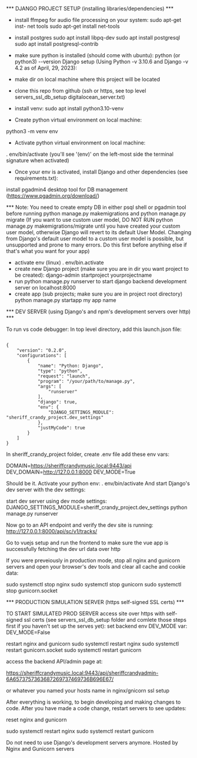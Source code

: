 *** DJANGO PROJECT SETUP (installing libraries/dependencies) *** 


- install ffmpeg for audio file processing on your system:
sudo apt-get inst- net tools
sudo apt-get install net-tools
- install postgres
sudo apt install libpq-dev
sudo apt install postgresql
sudo apt install postgresql-contrib

- make sure python is installed (should come with ubuntu):
python (or python3) --version
 Django setup (Using Python -v 3.10.6 and Django -v 4.2 as of April, 29, 2023):

- make dir on local machine where this project will be located

- clone this repo from github (ssh or https, see top level servers_ssl_db_setup digitalocean_server.txt)

- install venv:
sudo apt install python3.10-venv

- Create python virtual environment on local machine: 

python3 -m venv env

- Activate python virtual environment on local machine: 

. env/bin/activate 
(you'll see '(env)' on the left-most side the terminal signature when activated)

- Once your env is activated, install Django and other dependencies (see requirements.txt):

install pgadmin4 desktop tool for DB management (https://www.pgadmin.org/download/)

*** Note: You need to create empty DB in either psql shell or pgadmin tool before running python manage.py makemigrations and python manage.py migrate (If you want to use custom user model, DO NOT RUN python manage.py makemigrations/migrate until you have created your custom user model, otherwise Django will revert to its default User Model. Changing from Django's default user model to a custom user model is possible, but unsupported and prone to many errors. Do this first before anything else if that's what you want for your app)
- activate env
(linux) . env/bin.activate
- create new Django project (make sure you are in dir you want project to be created):
django-admin startproject yourprojectname
- run python manage.py runserver to start django backend development server on localhost:8000
- create app (sub projects; make sure you are in project root directory)
python manage.py startapp my app name



*** DEV SERVER (using Django's and npm's development servers over http) ***

To run vs code debugger:
In top level directory, add this launch.json file:

```

{
    "version": "0.2.0",
    "configurations": [
        {
            "name": "Python: Django",
            "type": "python",
            "request": "launch",
            "program": "/your/path/to/manage.py",
            "args": [
                "runserver"
            ],
            "django": true,
            "env": {
                "DJANGO_SETTINGS_MODULE": "sheriff_crandy_project.dev_settings"
            },
            "justMyCode": true
        }
    ]
}
```

In sheriff_crandy_project folder, create .env file
add these env vars:

DOMAIN=https://sheriffcrandymusic.local:9443/api
DEV_DOMAIN=http://127.0.0.1:8000
DEV_MODE=True

Should be it. Activate your python env:
. env/bin/activate
And start Django's dev server with the dev settings:

start dev server using dev mode settings:
DJANGO_SETTINGS_MODULE=sheriff_crandy_project.dev_settings python manage.py runserver


Now go to an API endpoint and verify the dev site is running:
http://127.0.0.1:8000/api/sc/v1/tracks/

Go to vuejs setup and run the frontend to make sure the vue app is successfully fetching the dev url data over http

If you were preveiously in production mode, stop all nginx and gunicorn servers and open 
your browser's dev tools and clear all cache and cookie data:

sudo systemctl stop nginx
sudo systemctl stop gunicorn
sudo systemctl stop gunicorn.socket


*** PRODUCTION SIMULATION SERVER (https self-signed SSL certs) ***

TO START SIMULATED PROD SERVER 
access site over https with self-signed ssl certs 
(see servers_ssl_db_setup folder and comlete those steps first if you haven't set up the serves yet):
set backend env DEV_MODE var:
DEV_MODE=False


restart nginx and gunicorn
sudo systemctl restart nginx
sudo systemctl restart gunicorn.socket
sudo systemctl restart gunicorn

access the backend API/admin page at:

https://sheriffcrandymusic.local:9443/api/sheriffcrandyadmin-6A6573757363687269737469736B696E67/

or whatever you named your hosts name in nginx/gnicorn ssl setup


After everything is working, to begin developing and making changes to code.
After you have made a code change, restart servers to see updates:

reset nginx and gunicorn 

sudo systemctl restart nginx
sudo systemctl restart gunicorn

Do not need to use Django's development servers anymore. Hosted by Nginx and Gunicorn servers